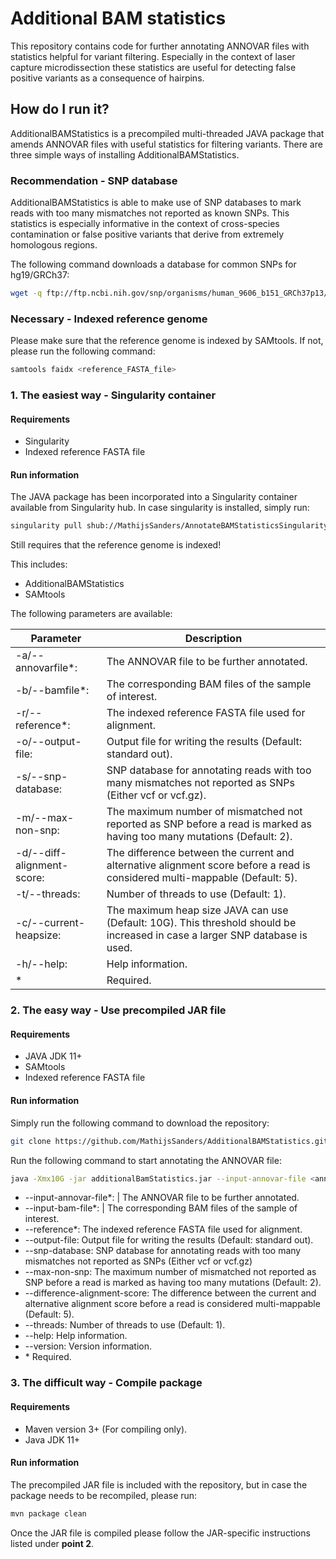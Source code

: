 # Additional BAM statistics

This repository contains code for further annotating ANNOVAR files with statistics helpful for variant filtering. Especially in the context of laser capture microdissection these statistics are useful for detecting false positive variants as a consequence of hairpins.

## How do I run it?

AdditionalBAMStatistics is a precompiled multi-threaded JAVA package that amends ANNOVAR files with useful statistics for filtering variants. There are three simple ways of installing AdditionalBAMStatistics.

### Recommendation - SNP database

AdditionalBAMStatistics is able to make use of SNP databases to mark reads with too many mismatches not reported as known SNPs. This statistics is especially informative in the context of cross-species contamination or false positive variants that derive from extremely homologous regions.

The following command downloads a database for common SNPs for hg19/GRCh37:

```bash
wget -q ftp://ftp.ncbi.nih.gov/snp/organisms/human_9606_b151_GRCh37p13/VCF/common_all_20180423.vcf.gz
```

### Necessary - Indexed reference genome

Please make sure that the reference genome is indexed by SAMtools. If not, please run the following command:

```bash
samtools faidx <reference_FASTA_file>
```

### 1. The easiest way - Singularity container

#### Requirements

- Singularity
- Indexed reference FASTA file

#### Run information

The JAVA package has been incorporated into a Singularity container available from Singularity hub. In case singularity is installed, simply run:

```bash
singularity pull shub://MathijsSanders/AnnotateBAMStatisticsSingularity
```

 Still requires that the reference genome is indexed!

This includes:

- AdditionalBAMStatistics
- SAMtools

The following parameters are available:

Parameter | Description
--- | ---
-a/--annovarfile*: | The ANNOVAR file to be further annotated.
-b/--bamfile*: | The corresponding BAM files of the sample of interest.
-r/--reference*: | The indexed reference FASTA file used for alignment.
-o/--output-file: | Output file for writing the results (Default: standard out).
-s/--snp-database: | SNP database for annotating reads with too many mismatches not reported as SNPs (Either vcf or vcf.gz).
-m/--max-non-snp: | The maximum number of mismatched not reported as SNP before a read is marked as having too many mutations (Default: 2).
-d/--diff-alignment-score: | The difference between the current and alternative alignment score before a read is considered multi-mappable (Default: 5).
-t/--threads: | Number of threads to use (Default: 1).
-c/--current-heapsize: | The maximum heap size JAVA can use (Default: 10G). This threshold should be increased in case a larger SNP database is used.
-h/--help: | Help information.
\* | Required.

### 2. The easy way - Use precompiled JAR file

#### Requirements

- JAVA JDK 11+
- SAMtools
- Indexed reference FASTA file

#### Run information

Simply run the following command to download the repository:

```bash
git clone https://github.com/MathijsSanders/AdditionalBAMStatistics.git
```

Run the following command to start annotating the ANNOVAR file:

```bash
java -Xmx10G -jar additionalBamStatistics.jar --input-annovar-file <annovar_file> --input-bam-file <bam_file> --reference <reference_file> --output-file <output_file> --snp-database <snp_database> --max-non-snp <max_non_snp> --difference-alignment-scores <diff_scores> --threads <threads> --help --version
```

- --input-annovar-file*: | The ANNOVAR file to be further annotated.
- --input-bam-file*: | The corresponding BAM files of the sample of interest.
- --reference*:                   The indexed reference FASTA file used for alignment.
- --output-file:                  Output file for writing the results (Default: standard out).
- --snp-database:                 SNP database for annotating reads with too many mismatches not reported as SNPs (Either vcf or vcf.gz)
- --max-non-snp:                  The maximum number of mismatched not reported as SNP before a read is marked as having too many mutations (Default: 2).
- --difference-alignment-score:   The difference between the current and alternative alignment score before a read is considered multi-mappable (Default: 5).
- --threads:                      Number of threads to use (Default: 1).
- --help:                         Help information.
- --version:                      Version information.
- \* Required.

### 3. The difficult way - Compile package

#### Requirements

- Maven version 3+ (For compiling only).
- Java JDK 11+

#### Run information

The precompiled JAR file is included with the repository, but in case the package needs to be recompiled, please run:

```bash
mvn package clean
```

Once the JAR file is compiled please follow the JAR-specific instructions listed under **point 2**.
